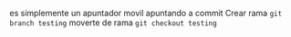 es simplemente un apuntador movil apuntando a commit
Crear rama `git branch testing`
moverte de rama `git checkout testing`